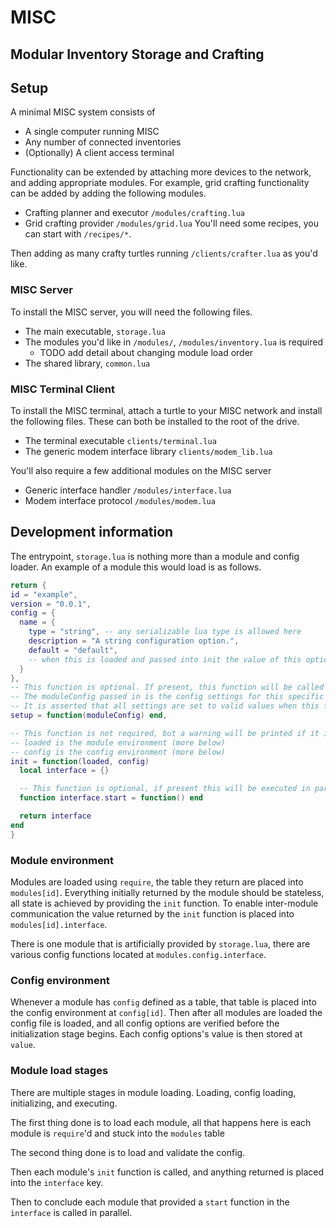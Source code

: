 # MISC
## Modular Inventory Storage and Crafting

## Setup
A minimal MISC system consists of
* A single computer running MISC
* Any number of connected inventories
* (Optionally) A client access terminal

Functionality can be extended by attaching more devices to the network, and adding appropriate modules.
For example, grid crafting functionality can be added by adding the following modules.
* Crafting planner and executor `/modules/crafting.lua`
* Grid crafting provider `/modules/grid.lua`
You'll need some recipes, you can start with `/recipes/*`.

Then adding as many crafty turtles running `/clients/crafter.lua` as you'd like.

### MISC Server
To install the MISC server, you will need the following files.
* The main executable, `storage.lua`
* The modules you'd like in `/modules/`, `/modules/inventory.lua` is required
  * TODO add detail about changing module load order
* The shared library, `common.lua`

### MISC Terminal Client
To install the MISC terminal, attach a turtle to your MISC network and install the following files. These can both be installed to the root of the drive.
* The terminal executable `clients/terminal.lua`
* The generic modem interface library `clients/modem_lib.lua`

You'll also require a few additional modules on the MISC server
* Generic interface handler `/modules/interface.lua`
* Modem interface protocol `/modules/modem.lua`

## Development information
The entrypoint, `storage.lua` is nothing more than a module and config loader.
An example of a module this would load is as follows.
```lua
return {
id = "example",
version = "0.0.1",
config = {
  name = {
    type = "string", -- any serializable lua type is allowed here
    description = "A string configuration option.",
    default = "default",
    -- when this is loaded and passed into init the value of this option will be at ["value"]
  }
},
-- This function is optional. If present, this function will be called whenever a nil config option is encountered in this module's settings.
-- The moduleConfig passed in is the config settings for this specific module.
-- It is asserted that all settings are set to valid values when this function returns.
setup = function(moduleConfig) end,

-- This function is not required, but a warning will be printed if it is not present.
-- loaded is the module environment (more below)
-- config is the config environment (more below)
init = function(loaded, config)
  local interface = {}

  -- This function is optional, if present this will be executed in parallel with all other modules.
  function interface.start = function() end

  return interface
end
}
```

### Module environment
Modules are loaded using `require`, the table they return are placed into `modules[id]`.
Everything initially returned by the module should be stateless, all state is achieved by providing the `init` function.
To enable inter-module communication the value returned by the `init` function is placed into `modules[id].interface`.

There is one module that is artificially provided by `storage.lua`, there are various config functions located at `modules.config.interface`.

### Config environment
Whenever a module has `config` defined as a table, that table is placed into the config environment at `config[id]`. 
Then after all modules are loaded the config file is loaded, and all config options are verified before the initialization stage begins.
Each config options's value is then stored at `value`.

### Module load stages
There are multiple stages in module loading. Loading, config loading, initializing, and executing.

The first thing done is to load each module, all that happens here is each module is `require`'d and stuck into the `modules` table

The second thing done is to load and validate the config.

Then each module's `init` function is called, and anything returned is placed into the `interface` key.

Then to conclude each module that provided a `start` function in the `interface` is called in parallel.